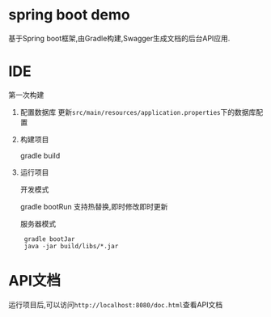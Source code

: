 spring boot demo
===========
基于Spring boot框架,由Gradle构建,Swagger生成文档的后台API应用.

IDE
===
第一次构建

1. 配置数据库
更新`src/main/resources/application.properties`下的数据库配置

2. 构建项目

   gradle build

3. 运行项目

   开发模式

   gradle bootRun
   支持热替换,即时修改即时更新

   服务器模式

        gradle bootJar
        java -jar build/libs/*.jar


API文档
===
运行项目后,可以访问`http://localhost:8080/doc.html`查看API文档
